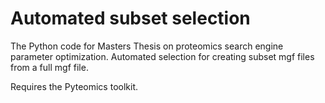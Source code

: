 # Automated subset selection
The Python code for Masters Thesis on proteomics search engine parameter optimization. 
Automated selection for creating subset mgf files from a full mgf file.

Requires the Pyteomics toolkit.
